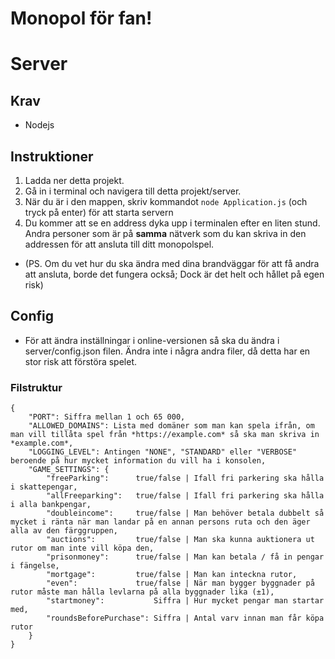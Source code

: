 # Monopol för fan!

# Server
## Krav
* Nodejs

## Instruktioner
1. Ladda ner detta projekt.
2. Gå in i terminal och navigera till detta projekt/server.
3. När du är i den mappen, skriv kommandot `node Application.js` (och tryck på enter) för att starta servern
4. Du kommer att se en address dyka upp i terminalen efter en liten stund. Andra personer som är på **samma** nätverk som du kan skriva in den addressen för att ansluta till ditt monopolspel.
* (PS. Om du vet hur du ska ändra med dina brandväggar för att få andra att ansluta, borde det fungera också; Dock är det helt och hållet på egen risk)

## Config
* För att ändra inställningar i online-versionen så ska du ändra i server/config.json filen. Ändra inte i några andra filer, då detta har en stor risk att förstöra spelet.

### Filstruktur
```
{
    "PORT": Siffra mellan 1 och 65 000,
    "ALLOWED_DOMAINS": Lista med domäner som man kan spela ifrån, om man vill tillåta spel från *https://example.com* så ska man skriva in *example.com*,
    "LOGGING_LEVEL": Antingen "NONE", "STANDARD" eller "VERBOSE" beroende på hur mycket information du vill ha i konsolen,
    "GAME_SETTINGS": {
        "freeParking":      true/false | Ifall fri parkering ska hålla i skattepengar,
        "allFreeparking":   true/false | Ifall fri parkering ska hålla i alla bankpengar,
        "doubleincome":     true/false | Man behöver betala dubbelt så mycket i ränta när man landar på en annan persons ruta och den äger alla av den färggruppen,
        "auctions":         true/false | Man ska kunna auktionera ut rutor om man inte vill köpa den,
        "prisonmoney":      true/false | Man kan betala / få in pengar i fängelse,
        "mortgage":         true/false | Man kan inteckna rutor,
        "even":             true/false | När man bygger byggnader på rutor måste man hålla levlarna på alla byggnader lika (±1),
        "startmoney":           Siffra | Hur mycket pengar man startar med,
        "roundsBeforePurchase": Siffra | Antal varv innan man får köpa rutor
    }
}
```